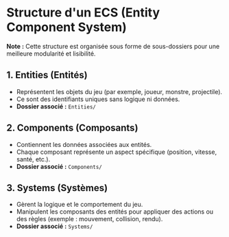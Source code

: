 # Structure d'un ECS (Entity Component System)

**Note :** Cette structure est organisée sous forme de sous-dossiers pour une meilleure modularité et lisibilité.

## 1. Entities (Entités)
- Représentent les objets du jeu (par exemple, joueur, monstre, projectile).
- Ce sont des identifiants uniques sans logique ni données.
- **Dossier associé :** `Entities/`

## 2. Components (Composants)
- Contiennent les données associées aux entités.
- Chaque composant représente un aspect spécifique (position, vitesse, santé, etc.).
- **Dossier associé :** `Components/`

## 3. Systems (Systèmes)
- Gèrent la logique et le comportement du jeu.
- Manipulent les composants des entités pour appliquer des actions ou des règles 
  (exemple : mouvement, collision, rendu).
- **Dossier associé :** `Systems/`
